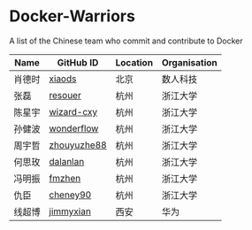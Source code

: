 # Docker-Warriors
A list of the Chinese team who commit and contribute to Docker

Name | GitHub ID | Location | Organisation
-----| ----------| ---------- |------------
肖德时| [xiaods](https://github.com/xiaods) | 北京| 数人科技|
张磊 | [resouer](https://github.com/resouer)|杭州|浙江大学
陈星宇|[wizard-cxy](https://github.com/wizard-cxy)|杭州|浙江大学
孙健波|[wonderflow](https://github.com/wonderflow)|杭州|浙江大学
周宇哲|[zhouyuzhe88](https://github.com/zhouyuzhe88)|杭州|浙江大学
何思玫|[dalanlan](https://github.com/dalanlan)|杭州|浙江大学
冯明振|[fmzhen](https://github.com/fmzhen)|杭州|浙江大学
仇臣|[cheney90](https://github.com/cheney90)|杭州|浙江大学
线超博|[jimmyxian](https://github.com/jimmyxian)|西安|华为
